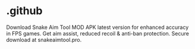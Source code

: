 # .github
Download Snake Aim Tool MOD APK latest version for enhanced accuracy in FPS games. Get aim assist, reduced recoil &amp; anti-ban protection. Secure download at snakeaimtool.pro.
